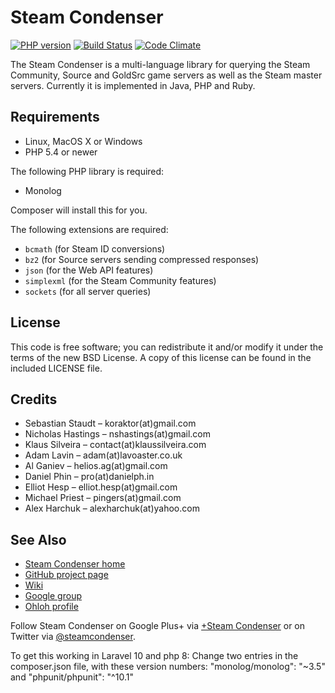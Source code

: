 Steam Condenser
===============

[![PHP version](https://badge.fury.io/ph/koraktor%2Fsteam-condenser.svg)](http://badge.fury.io/ph/koraktor%2Fsteam-condenser)
[![Build Status](https://secure.travis-ci.org/koraktor/steam-condenser-php.svg?branch=master)](http://travis-ci.org/koraktor/steam-condenser-php)
[![Code Climate](https://codeclimate.com/github/koraktor/steam-condenser-php/badges/gpa.svg)](https://codeclimate.com/github/koraktor/steam-condenser-php)

The Steam Condenser is a multi-language library for querying the Steam
Community, Source and GoldSrc game servers as well as the Steam master servers.
Currently it is implemented in Java, PHP and Ruby.

## Requirements

* Linux, MacOS X or Windows
* PHP 5.4 or newer

The following PHP library is required:

* Monolog

Composer will install this for you.

The following extensions are required:

* `bcmath` (for Steam ID conversions)
* `bz2` (for Source servers sending compressed responses)
* `json` (for the Web API features)
* `simplexml` (for the Steam Community features)
* `sockets` (for all server queries)

## License

This code is free software; you can redistribute it and/or modify it under the
terms of the new BSD License. A copy of this license can be found in the
included LICENSE file.

## Credits

* Sebastian Staudt – koraktor(at)gmail.com
* Nicholas Hastings – nshastings(at)gmail.com
* Klaus Silveira – contact(at)klaussilveira.com
* Adam Lavin – adam(at)lavoaster.co.uk
* Al Ganiev – helios.ag(at)gmail.com
* Daniel Phin – pro(at)danielph.in
* Elliot Hesp – elliot.hesp(at)gmail.com
* Michael Priest – pingers(at)gmail.com
* Alex Harchuk – alexharchuk(at)yahoo.com

## See Also

* [Steam Condenser home](http://koraktor.de/steam-condenser)
* [GitHub project page](https://github.com/koraktor/steam-condenser)
* [Wiki](https://github.com/koraktor/steam-condenser/wiki)
* [Google group](http://groups.google.com/group/steam-condenser)
* [Ohloh profile](http://www.ohloh.net/projects/steam-condenser)

Follow Steam Condenser on Google Plus+ via
[+Steam Condenser](https://plus.google.com/b/109400543549250623875/109400543549250623875)
or on Twitter via [@steamcondenser](https://twitter.com/steamcondenser).

To get this working in Laravel 10 and php 8: Change two entries in the composer.json file, with these version numbers:
        "monolog/monolog": "~3.5"
and
        "phpunit/phpunit": "^10.1"
        
